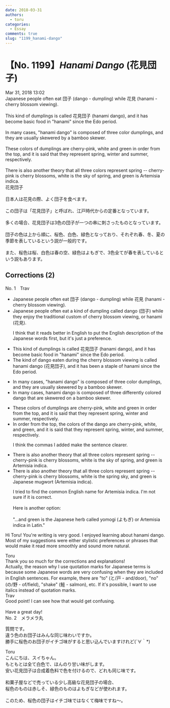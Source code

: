 ```yaml
---
date: 2018-03-31
authors:
  - toru
categories:
  - Essay
comments: true
slug: "1199_hanami-dango"
---
```


# 【No. 1199】<strong><em>Hanami Dango</em></strong> (花見団子)
<div class="date">Mar 31, 2018 13:02</div>
<div id="post"><div id="body_show_ori">
Japanese people often eat 団子 (dango - dumpling) while 花見 (hanami - cherry blossom viewing).<br/><br/>This kind of dumplings is called 花見団子 (hanami dango), and it has become basic food in "hanami" since the Edo period.<br/><br/>In many cases, "hanami dango" is composed of three color dumplings, and they are usually skewered by a bamboo skewer.<br/><br/>These colors of dumplings are cherry-pink, white and green in order from the top, and it is said that they represent spring, winter and summer, respectively.<br/><br/>There is also another theory that all three colors represent spring -- cherry-pink is cherry blossoms, white is the sky of spring, and green is Artemisia indica.
</div></div>

<!-- more -->

<div id="post_ja"><div id="body_show_mo">
花見団子<br/><br/>日本人は花見の際、よく団子を食べます。<br/><br/>この団子は「花見団子」と呼ばれ、江戸時代からの定番となっています。<br/><br/>多くの場合、花見団子は3色の団子が一つの串に刺さったものとなっています。<br/><br/>団子の色は上から順に、桜色、白色、緑色となっており、それぞれ春、冬、夏の季節を表しているという説が一般的です。<br/><br/>また、桜色は桜、白色は春の空、緑色はよもぎで、3色全てが春を表しているという説もあります。
</div></div>

## Corrections (2)
<div id="block"><div class="first_name"> No. 1　<span class="just_name">Trav</span></div><div id="block2">
<ul class="correction_field">
<li class="incorrect">Japanese people often eat 団子 (dango - dumpling) while 花見 (hanami - cherry blossom viewing).</li>
<li class="corrected correct">
Japanese people often eat <span class="f_blue">a kind of dumpling</span> <span class="f_blue">called</span> <span class="f_blue">dango</span> (団子) while <span class="f_blue">they enjoy the traditional custom of </span>cherry blossom viewing<span class="f_blue">, or</span> hanami (花見).
<p class="correction_comment">I think that it reads better in English to put the English description of the Japanese words first, but it's just a preference.</p>
</li>
</ul>
<ul class="correction_field">
<li class="incorrect">This kind of dumplings is called 花見団子 (hanami dango), and it has become basic food in "hanami" since the Edo period.</li>
<li class="corrected correct">
The kind of <span class="f_blue">dango</span> <span class="f_blue">eaten during the cherry blossom viewing</span> is called hanami dango (花見団子), and it has be<span class="f_blue">en a staple of</span> hanami since the Edo period.
</li>
</ul>
<ul class="correction_field">
<li class="incorrect">In many cases, "hanami dango" is composed of three color dumplings, and they are usually skewered by a bamboo skewer.</li>
<li class="corrected correct">
In many cases, hanami dango is composed of three <span class="f_blue">differently </span>color<span class="f_blue">ed dango that are</span> skewered on a bamboo skewer.
</li>
</ul>
<ul class="correction_field">
<li class="incorrect">These colors of dumplings are cherry-pink, white and green in order from the top, and it is said that they represent spring, winter and summer, respectively.</li>
<li class="corrected correct">
In order from the top,<span class="f_blue"> the</span> colors of <span class="f_blue">the dango </span>are cherry-pink, white, and green, and it is said that they represent spring, winter, and summer, respectively.
<p class="correction_comment">I think the commas I added make the sentence clearer.</p>
</li>
</ul>
<ul class="correction_field">
<li class="incorrect">There is also another theory that all three colors represent spring -- cherry-pink is cherry blossoms, white is the sky of spring, and green is Artemisia indica.</li>
<li class="corrected correct">
There is also another theory that all three colors represent spring -- cherry-pink is cherry blossoms, white is the<span class="f_blue"> spring sky</span>, and green is <span class="f_blue">Japanese mugwort</span> (Artemisia indica).
<p class="correction_comment">I tried to find the common English name for Artemisia indica.   I'm not sure if it is correct.<br/><br/>Here is another option:<br/><br/>"...and green is the Japanese herb called yomogi (よもぎ) or Artemisia indica in Latin."</p>
</li>
</ul>
<p class="comment_small">
 Hi Toru!   You're writing is very good.  I enjoyed learning about hanami dango.  Most of my suggestions were either stylistic preferences or phrases that would make it read more smoothly and sound more natural.
</p>

</div><div class="name"><span class="just_name">Toru</span><br>
Thank you so much for the corrections and explanations!<br/>Actually, the reason why I use quotation marks for Japanese terms is because some Japanese words are very confusing when they are included in English sentences. For example, there are "to" (と/戸 - and/door), "no" (の/野 - of/field), "shake" (鮭 - salmon), etc. If it's possible, I want to use italics instead of quotation marks.
</div>
<div class="name"><span class="just_name">Trav</span><br>
Good point!  I can see how that would get confusing.<br/><br/>Have a great day!
</div>
</div>
<div id="block"><div class="first_name"> No. 2　<span class="just_name">メラメラ丸</span></div><div id="block2">
<p class="comment_small">
 質問です。
 <br/>
 違う色のお団子はみんな同じ味わいですか。
 <br/>
 勝手に桜色のお団子がイチゴ味がすると思い込んでいますけれど(´∀｀*)
</p>

</div><div class="name"><span class="just_name">Toru</span><br>
こんにちは、スイちゃん。<br/>もともとは全て白色で、ほんのり甘い味がします。<br/>安い花見団子は合成着色料で色を付けるので、どれも同じ味です。<br/><br/>和菓子屋などで売っている少し高級な花見団子の場合、<br/>桜色のものは赤しそ、緑色のものはよもぎなどが使われます。<br/><br/>このため、桜色の団子はイチゴ味ではなくて梅味ですね～。
</div>
</div>
